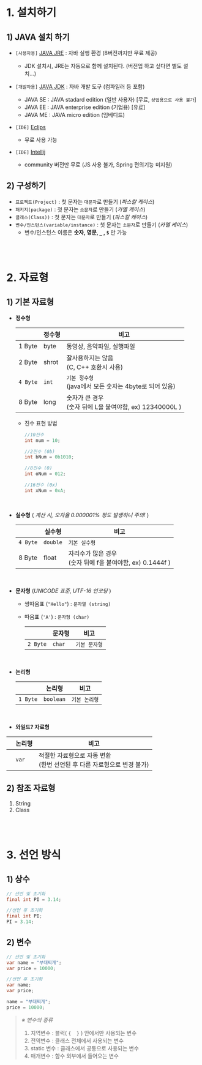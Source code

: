 # 1. 설치하기
## 1) JAVA 설치 하기
- `[사용자용]` [JAVA JRE](https://www.oracle.com/java/technologies/downloads/#sjre8-windows) : 자바 실행 환경 (8버전까지만 무료 제공)
  - JDK 설치시, JRE는 자동으로 함께 설치된다. (버전업 하고 싶다면 별도 설치...)
- `[개발자용]` [JAVA JDK](https://www.oracle.com/java/technologies/downloads/#jdk17-windows) : 자바 개발 도구 (컴파일러 등 포함)
  - JAVA SE : JAVA stadard edition (일반 사용자) [무료, `상업용으로 사용 불가`]
  - JAVA EE : JAVA enterprise edition (기업용) [유료]
  - JAVA ME : JAVA micro edition (임베디드)

- `[IDE]` [Eclips](https://www.eclipse.org/downloads/)
  - 무료 사용 가능

- `[IDE]` [Intellij](https://www.jetbrains.com/ko-kr/idea/download/#section=windows)
  - community 버전만 무료 (JS 사용 불가, Spring 편의기능 미지원)

## 2) 구성하기
- `프로젝트(Project)` : 첫 문자는 `대문자`로 만들기 (_파스칼 케이스_)
- `패키지(package)` : 첫 문자는 `소문자`로 만들기 (_카멜 케이스_)
- `클래스(Class))` : 첫 문자는 `대문자`로 만들기 (_파스칼 케이스_)
- `변수/인스턴스(variable/instance)` : 첫 문자는 `소문자`로 만들기 (_카멜 케이스_)
  -  변수/인스턴스 이름은 __숫자, 영문,  `_` ,  `$`__ 만 가능

<br><br>

# 2. 자료형
## 1) 기본 자료형 
- __정수형__

  ||정수형|비고|
  |---|---|---|
  |1 Byte|byte|동영상, 음악파일, 실행파일|
  |2 Byte|shrot|잘사용하지는 않음<br>(C, C++ 호환시 사용)|
  |`4 Byte`|`int`|`기본 정수형`<br>(java에서 모든 숫자는 4byte로 되어 있음)|
  |8 Byte|long|숫자가 큰 경우<br>(숫자 뒤에 L을 붙여야함, ex) 12340000L )|


  - 진수 표현 방법
    ```java
    //10진수
    int num = 10;

    //2진수 (0b)
    int bNum = 0b1010;

    //8진수 (0)
    int oNum = 012;

    //16진수 (0x)
    int xNum = 0xA;
    ```

<br>

- __실수형__ ( _계산 시, 오차율 0.000001% 정도 발생하니 주의!_ )

  ||실수형|비고|
  |---|---|---|
  |`4 Byte`|`double`|`기본 실수형`|
  |8 Byte|float|자리수가 많은 경우<br>(숫자 뒤에 f을 붙여야함, ex) 0.1444f )|

<br>

- __문자형__ (_UNICODE 표준_, _UTF-16 인코딩_ )

  - 쌍따움표 (`"Hello"`) : `문자열 (string)`
  - 따움표 (`'A'`) : `문자형 (char)`
  

    ||문자형|비고|
    |---|---|---|
    |`2 Byte`|`char`|`기본 문자형`|

<br>


- __논리형__

  ||논리형|비고|
  |---|---|---|
  |`1 Byte`|`boolean`|`기본 논리형`|

<br>


- __와일드? 자료형__

||논리형|비고|
|---|---|---|
|<auto>|`var`|적절한 자료형으로 자동 변환<br>(한번 선언된 후 다른 자료형으로 변경 불가)|

## 2) 참조 자료형
1. String
2. Class

<br><br>

# 3. 선언 방식
## 1) 상수
```java
// 선언 및 초기화
final int PI = 3.14;

//선언 후 초기화
final int PI;
PI = 3.14;
```

## 2) 변수
```java
// 선언 및 초기화
var name = "부대찌개";
var price = 10000;

//선언 후 초기화
var name;
var price;

name = "부대찌개";
price = 10000;
```
> _※ 변수의 종류_
> 1. 지역변수 : 블럭( `{  }` ) 안에서만 사용되는 변수
> 2. 전역변수 : 클래스 전체에서 사용되는 변수
> 3. static 변수 : 클래스에서 공통으로 사용되는 변수
> 4. 매개변수 : 함수 외부에서 들어오는 변수